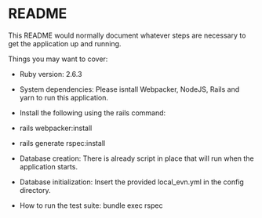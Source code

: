 # README

This README would normally document whatever steps are necessary to get the
application up and running.

Things you may want to cover:

* Ruby version: 2.6.3

* System dependencies: Please isntall Webpacker, NodeJS, Rails and yarn to run this application.

* Install the following using the rails command: 
* rails webpacker:install
* rails generate rspec:install

* Database creation: There is already script in place that will run when the application starts. 

* Database initialization: Insert the provided local_evn.yml in the config directory. 

* How to run the test suite: bundle exec rspec

